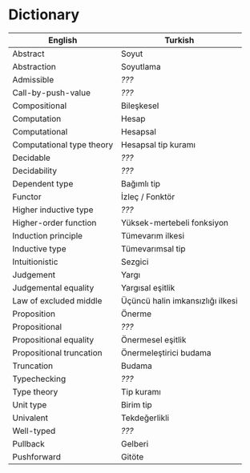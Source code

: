 # Dictionary

| English                      | Turkish                                |
|------------------------------|----------------------------------------|
| Abstract                     | Soyut                                  |
| Abstraction                  | Soyutlama                              |
| Admissible                   | *???*                                  |
| Call-by-push-value           | *???*                                  |
| Compositional                | Bileşkesel                             |
| Computation                  | Hesap                                  |
| Computational                | Hesapsal                               |
| Computational type theory    | Hesapsal tip kuramı                    |
| Decidable                    | *???*                                  |
| Decidability                 | *???*                                  |
| Dependent type               | Bağımlı tip                            |
| Functor                      | İzleç / Fonktör                        |
| Higher inductive type        | *???*                                  |
| Higher-order function        | Yüksek-mertebeli fonksiyon             |
| Induction principle          | Tümevarım ilkesi                       |
| Inductive type               | Tümevarımsal tip                       |
| Intuitionistic               | Sezgici                                |
| Judgement                    | Yargı                                  |
| Judgemental equality         | Yargısal eşitlik                       |
| Law of excluded middle       | Üçüncü halin imkansızlığı ilkesi       |
| Proposition                  | Önerme                                 |
| Propositional                | *???*                                  |
| Propositional equality       | Önermesel eşitlik                      |
| Propositional truncation     | Önermeleştirici budama                 |
| Truncation                   | Budama                                 |
| Typechecking                 | *???*                                  |
| Type theory                  | Tip kuramı                             |
| Unit type                    | Birim tip                              |
| Univalent                    | Tekdeğerlikli                          |
| Well-typed                   | *???*                                  |
| Pullback                     | Gelberi                                |
| Pushforward                  | Gitöte                                 |
